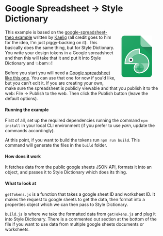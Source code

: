 # Google Spreadsheet → Style Dictionary

<img src="assets/style-dictionary-google-sheets.png" alt="Google sheets and style dictionary logo" width="100" style="padding:20px" align="right" />

This example is based on the [google-spreadsheet-theo example](https://github.com/kaelig/google-spreadsheets-theo) written by [Kaelig](https://twitter.com/kaelig) (all credit goes to him for the idea, I'm just piggy-backing on it). This basically does the same thing, but for Style Dictionary. You write your design tokens in a Google spreadsheet and then this will take that it and put it into Style Dictionary and 💥bam💥! 

Before you start you will need a [Google spreadsheet like this one](https://docs.google.com/spreadsheets/d/1PlKmwVnQwSJaZvzHki3HI7I5WoqmMCvWY8hi3kzFjpA). You can use that one for now if you'd like, but you can't edit it. If you are creating your own, make sure the spreadsheet is publicly viewable and that you publish it to the web: File → Publish to the web. Then click the Publish button (leave the default options).


#### Running the example

First of all, set up the required dependencies running the command `npm install` in your local CLI environment (if you prefer to use *yarn*, update the commands accordingly).

At this point, if you want to build the tokens run `npm run build`. This command will generate the files in the `build` folder.


#### How does it work

It fetches data from the public google sheets JSON API, formats it into an object, and passes it to Style Dictionary which does its thing. 


#### What to look at

`getTokens.js` is a function that takes a google sheet ID and worksheet ID. It makes the request to google sheets to get the data, then format into a properties object which we can then pass to Style Dictionary. 

`build.js` is where we take the formatted data from `getTokens.js` and plug it into Style Dictionary. There is a commented out section at the bottom of the file if you want to use data from multiple google sheets documents or worksheets. 